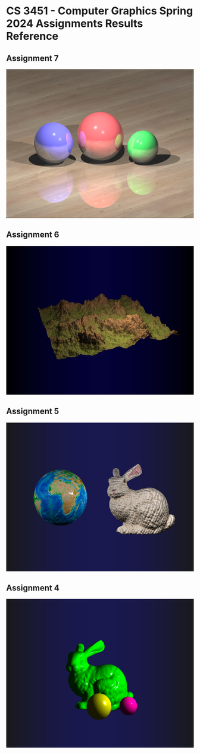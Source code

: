# CS 3451 - Computer Graphics Spring 2024 Assignments Results Reference

## Assignment 7
<p align="center">
    <img src="misc/7.png" style="height: 400px;"/>
</p>

## Assignment 6
<p align="center">
    <img src="misc/6.png" style="height: 400px;"/>
</p>

## Assignment 5
<p align="center">
    <img src="misc/5.png" style="height: 400px;"/>
</p>

## Assignment 4
<p align="center">
    <img src="misc/4.png" style="height: 400px;"/>
</p>